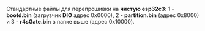 Стандартные файлы для перепрошивки на **чистую esp32c3**: 1 - **bootd.bin** (загрузчик **DIO** адрес 0x0000), 2 - **partition.bin** (адрес 0x8000) и 3 - **r4sGate.bin** в папке выше (адрес 0x10000).
